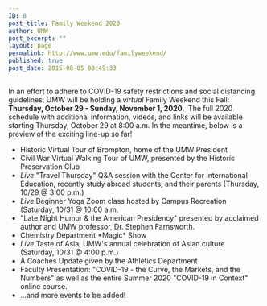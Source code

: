 ```yaml
---
ID: 8
post_title: Family Weekend 2020
author: UMW
post_excerpt: ""
layout: page
permalink: http://www.umw.edu/familyweekend/
published: true
post_date: 2015-08-05 00:49:33
---
```

In an effort to adhere to COVID-19 safety restrictions and social distancing guidelines, UMW will be holding a <em>virtual</em> Family Weekend this Fall: <strong>Thursday, October 29 - Sunday, November 1, 2020</strong>.  The full 2020 schedule with additional information, videos, and links will be available starting Thursday, October 29 at 8:00 a.m. In the meantime, below is a preview of the exciting line-up so far!
<ul>
 	<li>Historic Virtual Tour of Brompton, home of the UMW President</li>
 	<li>Civil War Virtual Walking Tour of UMW, presented by the Historic Preservation Club</li>
 	<li><em>Live</em> "Travel Thursday" Q&amp;A session with the Center for International Education, recently study abroad students, and their parents (Thursday, 10/29 @ 3:00 p.m.)</li>
 	<li><em>Live</em> Beginner Yoga Zoom class hosted by Campus Recreation (Saturday, 10/31 @ 10:00 a.m.</li>
 	<li style="text-align: left">"Late Night Humor &amp; the American Presidency" presented by acclaimed author and UMW professor, Dr. Stephen Farnsworth.</li>
 	<li>Chemistry Department *Magic* Show</li>
 	<li><em>Live</em> Taste of Asia, UMW's annual celebration of Asian culture  (Saturday, 10/31 @ 4:00 p.m.)</li>
 	<li>A Coaches Update given by the Athletics Department</li>
 	<li>Faculty Presentation: "COVID-19 - the Curve, the Markets, and the Numbers" as well as the entire Summer 2020 "COVID-19 in Context" online course.</li>
 	<li>...and more events to be added!</li>
</ul>